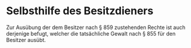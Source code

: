 # Selbsthilfe des Besitzdieners

Zur Ausübung der dem Besitzer nach § 859 zustehenden Rechte ist auch derjenige befugt, welcher die tatsächliche Gewalt nach § 855 für den Besitzer ausübt. 

